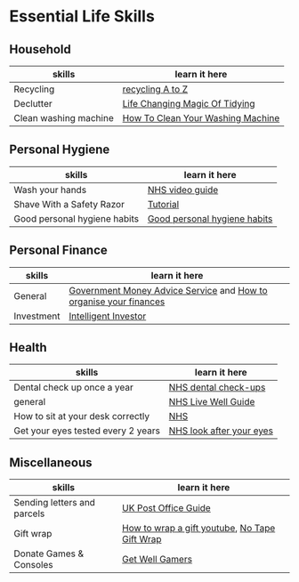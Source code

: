 # Essential Life Skills

## Household

skills | learn it here
------------ | -------------
Recycling | [recycling A to Z](https://www.cityoflondon.gov.uk/services/environment-and-planning/waste-and-recycling/household-waste-and-recycling/Pages/clear-recycling-sacks.aspx)
Declutter | [Life Changing Magic Of Tidying](https://www.amazon.com/Life-Changing-Magic-Tidying-effective-clutter/dp/0091955106/ref=tmm_pap_swatch_0?_encoding=UTF8&qid=1587211662&sr=8-1)
Clean washing machine | [How To Clean Your Washing Machine](https://www.youtube.com/watch?v=WxxOtXTiDUY)

## Personal Hygiene

skills | learn it here
------------ | -------------
Wash your hands | [NHS video guide](https://www.nhs.uk/live-well/healthy-body/best-way-to-wash-your-hands/)
Shave With a Safety Razor | [Tutorial](https://www.youtube.com/watch?v=ps88RU_BXlA)
Good personal hygiene habits | [Good personal hygiene habits](https://www1.health.gov.au/internet/publications/publishing.nsf/Content/ohp-enhealth-manual-atsi-cnt-l~ohp-enhealth-manual-atsi-cnt-l-ch3~ohp-enhealth-manual-atsi-cnt-l-ch3.7)

## Personal Finance

skills | learn it here
------------ | -------------
General | [Government Money Advice Service](https://www.moneyadviceservice.org.uk/) and [How to organise your finances](https://www.theguardian.com/money/2013/nov/20/money-factsheets-benefits-loans-interest-rates-buying-house-insurance-pensions-savings)
Investment | [Intelligent Investor](https://www.amazon.co.uk/dp/0060555661?tag=duc08-21&linkCode=osi&th=1&psc=1)

## Health

skills | learn it here
------------ | -------------
Dental check up once a year | [NHS dental check-ups](https://www.nhs.uk/live-well/healthy-body/dental-check-ups/)
general | [NHS Live Well Guide](https://www.nhs.uk/live-well/)
How to sit at your desk correctly | [NHS](https://www.nhs.uk/live-well/healthy-body/how-to-sit-correctly/)
Get your eyes tested every 2 years | [NHS look after your eyes](https://www.nhs.uk/live-well/healthy-body/look-after-your-eyes/)

## Miscellaneous

skills | learn it here
------------ | -------------
Sending letters and parcels| [UK Post Office Guide](https://www.postoffice.co.uk/mail)
Gift wrap |[How to wrap a gift youtube](https://www.youtube.com/watch?v=Ux4brKS0Sac), [No Tape Gift Wrap](https://www.youtube.com/watch?v=7TA4Whui_xA)|
Donate Games & Consoles | [Get Well Gamers](https://getwellgamers.org.uk/donate/donate-games/)
